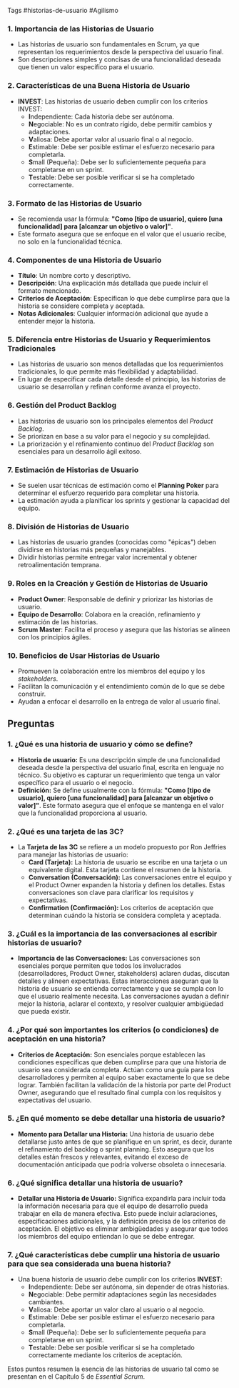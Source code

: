 Tags #historias-de-usuario #Agilismo 
### 1. **Importancia de las Historias de Usuario**

- Las historias de usuario son fundamentales en Scrum, ya que representan los requerimientos desde la perspectiva del usuario final.
- Son descripciones simples y concisas de una funcionalidad deseada que tienen un valor específico para el usuario.

### 2. **Características de una Buena Historia de Usuario**

- **INVEST**: Las historias de usuario deben cumplir con los criterios INVEST:
    - **I**ndependiente: Cada historia debe ser autónoma.
    - **N**egociable: No es un contrato rígido, debe permitir cambios y adaptaciones.
    - **V**aliosa: Debe aportar valor al usuario final o al negocio.
    - **E**stimable: Debe ser posible estimar el esfuerzo necesario para completarla.
    - **S**mall (Pequeña): Debe ser lo suficientemente pequeña para completarse en un sprint.
    - **T**estable: Debe ser posible verificar si se ha completado correctamente.

### 3. **Formato de las Historias de Usuario**

- Se recomienda usar la fórmula: **"Como [tipo de usuario], quiero [una funcionalidad] para [alcanzar un objetivo o valor]"**.
- Este formato asegura que se enfoque en el valor que el usuario recibe, no solo en la funcionalidad técnica.

### 4. **Componentes de una Historia de Usuario**

- **Título**: Un nombre corto y descriptivo.
- **Descripción**: Una explicación más detallada que puede incluir el formato mencionado.
- **Criterios de Aceptación**: Especifican lo que debe cumplirse para que la historia se considere completa y aceptada.
- **Notas Adicionales**: Cualquier información adicional que ayude a entender mejor la historia.

### 5. **Diferencia entre Historias de Usuario y Requerimientos Tradicionales**

- Las historias de usuario son menos detalladas que los requerimientos tradicionales, lo que permite más flexibilidad y adaptabilidad.
- En lugar de especificar cada detalle desde el principio, las historias de usuario se desarrollan y refinan conforme avanza el proyecto.

### 6. **Gestión del Product Backlog**

- Las historias de usuario son los principales elementos del _Product Backlog_.
- Se priorizan en base a su valor para el negocio y su complejidad.
- La priorización y el refinamiento continuo del _Product Backlog_ son esenciales para un desarrollo ágil exitoso.

### 7. **Estimación de Historias de Usuario**

- Se suelen usar técnicas de estimación como el **Planning Poker** para determinar el esfuerzo requerido para completar una historia.
- La estimación ayuda a planificar los sprints y gestionar la capacidad del equipo.

### 8. **División de Historias de Usuario**

- Las historias de usuario grandes (conocidas como "épicas") deben dividirse en historias más pequeñas y manejables.
- Dividir historias permite entregar valor incremental y obtener retroalimentación temprana.

### 9. **Roles en la Creación y Gestión de Historias de Usuario**

- **Product Owner**: Responsable de definir y priorizar las historias de usuario.
- **Equipo de Desarrollo**: Colabora en la creación, refinamiento y estimación de las historias.
- **Scrum Master**: Facilita el proceso y asegura que las historias se alineen con los principios ágiles.

### 10. **Beneficios de Usar Historias de Usuario**

- Promueven la colaboración entre los miembros del equipo y los _stakeholders_.
- Facilitan la comunicación y el entendimiento común de lo que se debe construir.
- Ayudan a enfocar el desarrollo en la entrega de valor al usuario final.

## Preguntas 

### 1. **¿Qué es una historia de usuario y cómo se define?**
   - **Historia de usuario:** Es una descripción simple de una funcionalidad deseada desde la perspectiva del usuario final, escrita en lenguaje no técnico. Su objetivo es capturar un requerimiento que tenga un valor específico para el usuario o el negocio.
   - **Definición:** Se define usualmente con la fórmula: **"Como [tipo de usuario], quiero [una funcionalidad] para [alcanzar un objetivo o valor]"**. Este formato asegura que el enfoque se mantenga en el valor que la funcionalidad proporciona al usuario.

### 2. **¿Qué es una tarjeta de las 3C?**
   - La **Tarjeta de las 3C** se refiere a un modelo propuesto por Ron Jeffries para manejar las historias de usuario:
     - **Card (Tarjeta):** La historia de usuario se escribe en una tarjeta o un equivalente digital. Esta tarjeta contiene el resumen de la historia.
     - **Conversation (Conversación):** Las conversaciones entre el equipo y el Product Owner expanden la historia y definen los detalles. Estas conversaciones son clave para clarificar los requisitos y expectativas.
     - **Confirmation (Confirmación):** Los criterios de aceptación que determinan cuándo la historia se considera completa y aceptada.

### 3. **¿Cuál es la importancia de las conversaciones al escribir historias de usuario?**
   - **Importancia de las Conversaciones:** Las conversaciones son esenciales porque permiten que todos los involucrados (desarrolladores, Product Owner, stakeholders) aclaren dudas, discutan detalles y alineen expectativas. Estas interacciones aseguran que la historia de usuario se entienda correctamente y que se cumpla con lo que el usuario realmente necesita. Las conversaciones ayudan a definir mejor la historia, aclarar el contexto, y resolver cualquier ambigüedad que pueda existir.

### 4. **¿Por qué son importantes los criterios (o condiciones) de aceptación en una historia?**
   - **Criterios de Aceptación:** Son esenciales porque establecen las condiciones específicas que deben cumplirse para que una historia de usuario sea considerada completa. Actúan como una guía para los desarrolladores y permiten al equipo saber exactamente lo que se debe lograr. También facilitan la validación de la historia por parte del Product Owner, asegurando que el resultado final cumpla con los requisitos y expectativas del usuario.

### 5. **¿En qué momento se debe detallar una historia de usuario?**
   - **Momento para Detallar una Historia:** Una historia de usuario debe detallarse justo antes de que se planifique en un sprint, es decir, durante el refinamiento del backlog o sprint planning. Esto asegura que los detalles están frescos y relevantes, evitando el exceso de documentación anticipada que podría volverse obsoleta o innecesaria.

### 6. **¿Qué significa detallar una historia de usuario?**
   - **Detallar una Historia de Usuario:** Significa expandirla para incluir toda la información necesaria para que el equipo de desarrollo pueda trabajar en ella de manera efectiva. Esto puede incluir aclaraciones, especificaciones adicionales, y la definición precisa de los criterios de aceptación. El objetivo es eliminar ambigüedades y asegurar que todos los miembros del equipo entiendan lo que se debe entregar.

### 7. **¿Qué características debe cumplir una historia de usuario para que sea considerada una buena historia?**
   - Una buena historia de usuario debe cumplir con los criterios **INVEST**:
     - **I**ndependiente: Debe ser autónoma, sin depender de otras historias.
     - **N**egociable: Debe permitir adaptaciones según las necesidades cambiantes.
     - **V**aliosa: Debe aportar un valor claro al usuario o al negocio.
     - **E**stimable: Debe ser posible estimar el esfuerzo necesario para completarla.
     - **S**mall (Pequeña): Debe ser lo suficientemente pequeña para completarse en un sprint.
     - **T**estable: Debe ser posible verificar si se ha completado correctamente mediante los criterios de aceptación. 

Estos puntos resumen la esencia de las historias de usuario tal como se presentan en el Capítulo 5 de *Essential Scrum*.